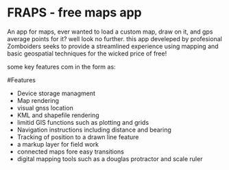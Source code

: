 
# FRAPS - free maps app

An app for maps, ever wanted to load a custom map, draw on it, and gps average points for it? well
look no further. this app develeped by profesional Zomboiders seeks to provide a streamlined 
experience using mapping and basic geospatial techniques for the wicked price of free!

some key features com in the form as:

#Features

- Device storage managment
- Map rendering
- visual gnss location
- KML and shapefile rendering
- limitid GIS functions such as plotting and grids
- Navigation instructions including distance and bearing
- Tracking of position to a drawn line feature
- a markup layer for field work 
- connected maps fore easy transitions
- digital mapping tools such as a douglas protractor and scale ruler

